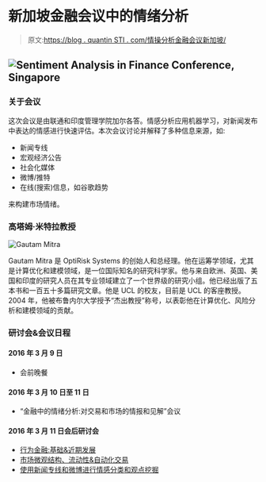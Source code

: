 # 新加坡金融会议中的情绪分析

> 原文:[https://blog . quantin STI . com/情操分析金融会议新加坡/](https://blog.quantinsti.com/sentiment-analysis-in-finance-conference-singapore/)

## ![Sentiment Analysis in Finance Conference, Singapore](../Images/e0a450ab912584661622bda6ccf8bfdd.png)

### **关于会议**

这次会议是由联通和印度管理学院加尔各答。情感分析应用机器学习，对新闻发布中表达的情感进行快速评估。本次会议讨论并解释了多种信息来源，如:

*   新闻专线
*   宏观经济公告
*   社会化媒体
*   微博/推特
*   在线(搜索)信息，如谷歌趋势

来构建市场情绪。

### 高塔姆·米特拉教授

![Gautam Mitra](../Images/4ee2f2e134daf8c12bce0d28f1aa2493.png)

Gautam Mitra 是 OptiRisk Systems 的创始人和总经理。他在运筹学领域，尤其是计算优化和建模领域，是一位国际知名的研究科学家。他与来自欧洲、英国、美国和印度的研究人员在其专业领域建立了一个世界级的研究小组。他已经出版了五本书和一百五十多篇研究文章。他是 UCL 的校友，目前是 UCL 的客座教授。2004 年，他被布鲁内尔大学授予“杰出教授”称号，以表彰他在计算优化、风险分析和建模领域的贡献。

### **研讨会&会议日程**

#### 2016 年 3 月 9 日

*   会前晚餐

#### 2016 年 3 月 10 日至 11 日

*   “金融中的情绪分析:对交易和市场的情报和见解”会议

#### 2016 年 3 月 11 日会后研讨会

*   [行为金融:基础&近期发展](http://bit.ly/1IRXtld)
*   [市场微观结构、流动性&自动化交易](http://bit.ly/1OO8YfS)
*   [使用新闻专线和微博进行情感分类和观点挖掘](http://bit.ly/1ZaZpwt)